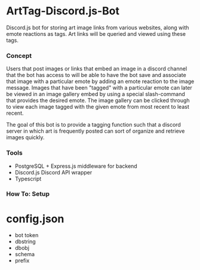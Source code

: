 # ArtTag-Discord.js-Bot
Discord.js bot for storing art image links from various websites, along with emote reactions as tags. Art links will be queried and viewed using these tags.

### Concept
Users that post images or links that embed an image in a discord channel that the bot has access to will be able to have the bot save and associate that image with a particular emote by adding an emote reaction to the image message. Images that have been "tagged" with a particular emote can later be viewed in an image gallery embed by using a special slash-command that provides the desired emote. The image gallery can be clicked through to view each image tagged with the given emote from most recent to least recent.

The goal of this bot is to provide a tagging function such that a discord server in which art is frequently posted can sort of organize and retrieve images quickly.

###  Tools
- PostgreSQL + Express.js middleware for backend
- Discord.js Discord API wrapper
- Typescript

### How To: Setup

# config.json
- bot token
- dbstring
- dbobj
- schema
- prefix

